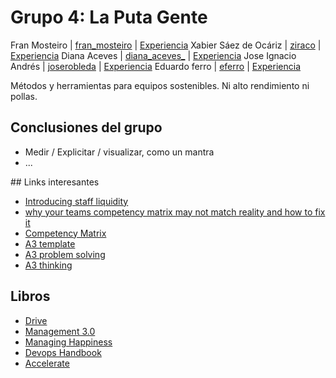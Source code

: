 # Grupo 4: La Puta Gente 

Fran Mosteiro | [fran_mosteiro](https://twitter.com/fran_mosteiro) | [Experiencia](http://ftt.programania.net/experiencias/7.html) 
Xabier Sáez de Ocáriz | [ziraco](https://twitter.com/ziraco) | [Experiencia](http://ftt.programania.net/experiencias/19.html) 
Diana Aceves | [diana_aceves_](https://twitter.com/diana_aceves_) | [Experiencia](http://ftt.programania.net/experiencias/24.html) 
Jose Ignacio Andrés | [joserobleda](https://twitter.com/joserobleda) | [Experiencia](http://ftt.programania.net/experiencias/34.html) 
Eduardo ferro | [eferro](https://twitter.com/eferro) | [Experiencia](http://ftt.programania.net/experiencias/38.html) 
 

Métodos y herramientas para equipos sostenibles. Ni alto rendimiento ni pollas.  


## Conclusiones del grupo
- Medir / Explicitar / visualizar, como un mantra
- ...

## Links interesantes
- [Introducing staff liquidity](https://theitriskmanager.wordpress.com/2013/11/24/introducing-staff-liquidity-1-of-n/)
- [why your teams competency matrix may not match reality and how to fix it](https://www.linkedin.com/pulse/20141020101636-18398652-why-your-teams-competency-matrix-may-not-match-reality-and-how-to-fix-it/)
- [Competency Matrix](https://management30.com/practice/competency-matrix/)
- [A3 template](https://www.crisp.se/gratis-material-och-guider/a3-template)
- [A3 problem solving](https://en.wikipedia.org/wiki/A3_problem_solving)
- [A3 thinking](https://www.toolshero.com/problem-solving/a3-thinking/)

## Libros
- [Drive](https://www.amazon.com/Drive-Surprising-Truth-About-Motivates/dp/1594484805/)
- [Management 3.0](https://www.amazon.com/Management-3-0-Developers-Developing-Addison-Wesley/dp/0321712471/)
- [Managing Happiness](https://www.amazon.com/Managing-Happiness-Games-Practices-Motivate/dp/1119268680/)
- [Devops Handbook](https://www.amazon.com/DevOps-Handbook-World-Class-Reliability-Organizations/dp/1942788002)
- [Accelerate](https://www.amazon.com/Accelerate-Software-Performing-Technology-Organizations/dp/1942788339/)
